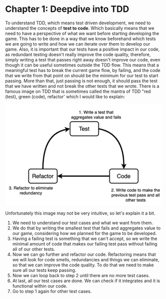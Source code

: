 # Chapter 1: Deepdive into TDD

To understand TDD, which means test driven development, we need to understand the concepts of **test to code**. Which basically means that we need to have a perspective of what we want before starting developing the game. This has to be done in a way that we know beforehand which tests we are going to write and how we can iterate over them to develop our game. Also, it is important that our tests have a positive impact in our code, as redundant testing doesn't really improve the code quality, therefore, simply writing a test that passes right away doesn't improve our code, even though it can be useful sometimes outside the TDD flow. This means that a meaningful test has to break the current game flow, by failing, and the code that we write from that point on should be the minimum for our test to start passing. More than that, just passing is not enough, it should pass the test that we have written and not break the other tests that we wrote. There is a famous image on TDD that is sometimes called the mantra of TDD "red (test), green (code), refactor' which I would like to explain:

![TDD Cyle](../Images/tdd-cycle.png)

Unfortunately this image may not be very intuitive, so let's explain it a bit.
1. We need to understand our test cases and what we want from them. 
2. We do that by writing the smallest test that fails and aggregates value to our game, considering how we planned for the game to be developed.
3. Having a failing test is something that we can't accept, so we write the minimal amount of code that makes our failing test pass without failing all of our other tests.
4. Now we can go further and refactor our code. Refactoring means that we will look for code smells, redundancies and things we can eliminate, so that we can improve the code quality. To do that we need to make sure all our tests keep passing. 
5. Now we can loop back to step 2 until there are no more test cases.
6. At last, all our test cases are done. We can check if it integrates and it is functional within our code.
7. Go to step 1 again for other test cases.
